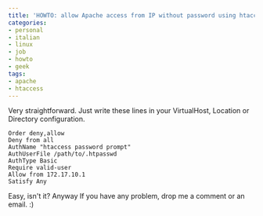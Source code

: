 ```yaml
---
title: 'HOWTO: allow Apache access from IP without password using htaccess'
categories:
- personal
- italian
- linux
- job
- howto
- geek
tags:
- apache
- htaccess
---
```

Very straightforward. Just write these lines in your VirtualHost, Location or
Directory configuration.

```
Order deny,allow
Deny from all
AuthName "htaccess password prompt"
AuthUserFile /path/to/.htpasswd
AuthType Basic
Require valid-user
Allow from 172.17.10.1
Satisfy Any
```

Easy, isn't it? Anyway If you have any problem, drop me a comment or an email.
:)
